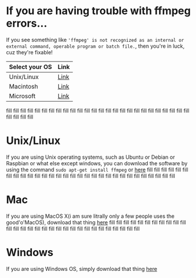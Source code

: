 # If you are having trouble with ffmpeg errors...
If you see something like ```'ffmpeg' is not recognized as an internal or external command,
operable program or batch file.```, then you're in luck, cuz they're fixable!

|Select your OS|Link|
|---|---|
|Unix/Linux|[Link](#Unix/Linux)|
|Macintosh|[Link](#Mac)|
|Microsoft|[Link](#Windows)|
fill
fill
fill
fill
fill
fill
fill
fill
fill
fill
fill
fill
fill
fill
fill
fill
fill
fill
fill
fill
fill
fill
fill
fill
fill
fill
fill
fill
fill
fill

# Unix/Linux
If you are using Unix operating systems, such as Ubuntu or Debian or Raspbian or what else except windows, you can download the software by using the command ``sudo apt-get install ffmpeg`` or [here](https://ffmpeg.org/download.html#build-linux)
fill
fill
fill
fill
fill
fill
fill
fill
fill
fill
fill
fill
fill
fill
fill
fill
fill
fill
fill
fill
fill
fill
fill
fill
fill
fill
fill
fill
fill
fill
# Mac 
If you are using MacOS X(i am sure litrally only a few people uses the good'o'MacOS), download that thing [here](https://ffmpeg.org/download.html#build-mac)
fill
fill
fill
fill
fill
fill
fill
fill
fill
fill
fill
fill
fill
fill
fill
fill
fill
fill
fill
fill
fill
fill
fill
fill
fill
fill
fill
fill
fill
fill
# Windows
If you are using Windows OS, simply download that thing [here](https://ffmpeg.org/download.html#build-windows)

